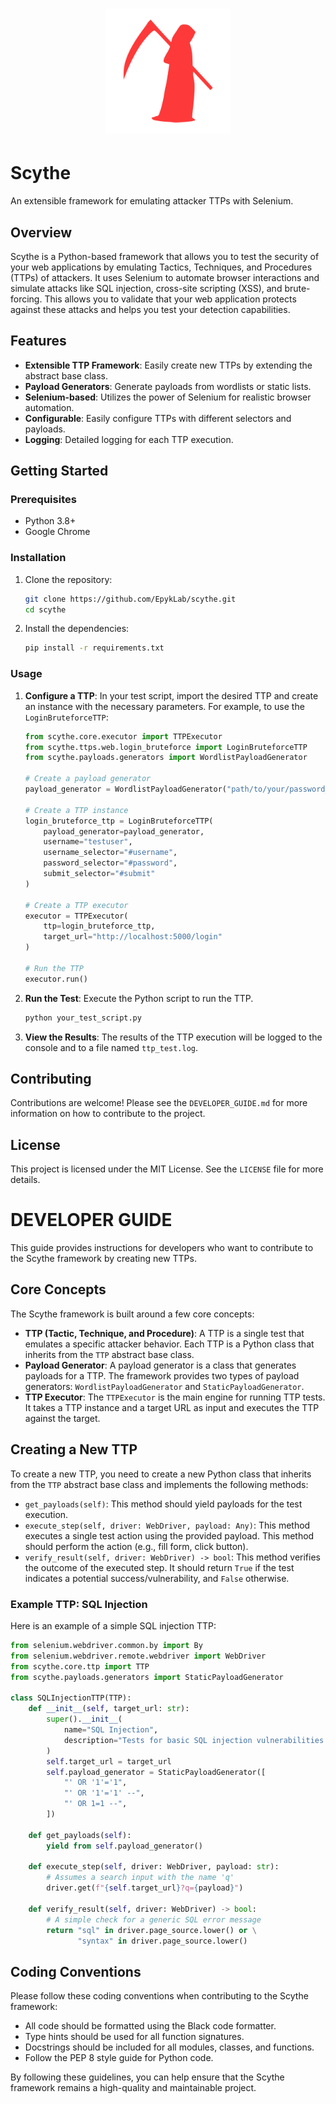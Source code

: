<h1 align="center">
  <img src="./assets/scythe.png" alt="scythe" width="200px">
  <br>
</h1>

# Scythe

An extensible framework for emulating attacker TTPs with Selenium.

## Overview

Scythe is a Python-based framework that allows you to test the security of your
web applications by emulating Tactics, Techniques, and Procedures (TTPs) of
attackers. It uses Selenium to automate browser interactions and simulate
attacks like SQL injection, cross-site scripting (XSS), and brute-forcing. This
allows you to validate that your web application protects against these attacks
and helps you test your detection capabilities.

## Features

  * **Extensible TTP Framework**: Easily create new TTPs by extending the abstract base class.
  * **Payload Generators**: Generate payloads from wordlists or static lists.
  * **Selenium-based**: Utilizes the power of Selenium for realistic browser automation.
  * **Configurable**: Easily configure TTPs with different selectors and payloads.
  * **Logging**: Detailed logging for each TTP execution.

## Getting Started

### Prerequisites

  * Python 3.8+
  * Google Chrome

### Installation

1.  Clone the repository:
    ```bash
    git clone https://github.com/EpykLab/scythe.git
    cd scythe
    ```
2.  Install the dependencies:
    ```bash
    pip install -r requirements.txt
    ```

### Usage

1.  **Configure a TTP**: In your test script, import the desired TTP and create
    an instance with the necessary parameters. For example, to use the `LoginBruteforceTTP`:

    ```python
    from scythe.core.executor import TTPExecutor
    from scythe.ttps.web.login_bruteforce import LoginBruteforceTTP
    from scythe.payloads.generators import WordlistPayloadGenerator

    # Create a payload generator
    payload_generator = WordlistPayloadGenerator("path/to/your/password_list.txt")

    # Create a TTP instance
    login_bruteforce_ttp = LoginBruteforceTTP(
        payload_generator=payload_generator,
        username="testuser",
        username_selector="#username",
        password_selector="#password",
        submit_selector="#submit"
    )

    # Create a TTP executor
    executor = TTPExecutor(
        ttp=login_bruteforce_ttp,
        target_url="http://localhost:5000/login"
    )

    # Run the TTP
    executor.run()
    ```

2.  **Run the Test**: Execute the Python script to run the TTP.

    ```bash
    python your_test_script.py
    ```

3.  **View the Results**: The results of the TTP execution will be logged to
    the console and to a file named `ttp_test.log`.

## Contributing

Contributions are welcome\! Please see the `DEVELOPER_GUIDE.md` for more
information on how to contribute to the project.

## License

This project is licensed under the MIT License. See the `LICENSE` file for more
details.

# DEVELOPER GUIDE

This guide provides instructions for developers who want to contribute to the
Scythe framework by creating new TTPs.

## Core Concepts

The Scythe framework is built around a few core concepts:

  * **TTP (Tactic, Technique, and Procedure)**: A TTP is a single test that
  emulates a specific attacker behavior. Each TTP is a Python class that
  inherits from the `TTP` abstract base class.
  * **Payload Generator**: A payload generator is a class that generates
  payloads for a TTP. The framework provides two types of payload generators:
  `WordlistPayloadGenerator` and `StaticPayloadGenerator`.
  * **TTP Executor**: The `TTPExecutor` is the main engine for running TTP
  tests. It takes a TTP instance and a target URL as input and executes the TTP
  against the target.

## Creating a New TTP

To create a new TTP, you need to create a new Python class that inherits from
the `TTP` abstract base class and implements the following methods:

  * `get_payloads(self)`: This method should yield payloads for the test execution.
  * `execute_step(self, driver: WebDriver, payload: Any)`: This method executes
  a single test action using the provided payload. This method should perform
  the action (e.g., fill form, click button).
  * `verify_result(self, driver: WebDriver) -> bool`: This method verifies the
  outcome of the executed step. It should return `True` if the test indicates a
  potential success/vulnerability, and `False` otherwise.

### Example TTP: SQL Injection

Here is an example of a simple SQL injection TTP:

```python
from selenium.webdriver.common.by import By
from selenium.webdriver.remote.webdriver import WebDriver
from scythe.core.ttp import TTP
from scythe.payloads.generators import StaticPayloadGenerator

class SQLInjectionTTP(TTP):
    def __init__(self, target_url: str):
        super().__init__(
            name="SQL Injection",
            description="Tests for basic SQL injection vulnerabilities."
        )
        self.target_url = target_url
        self.payload_generator = StaticPayloadGenerator([
            "' OR '1'='1",
            "' OR '1'='1' --",
            "' OR 1=1 --",
        ])

    def get_payloads(self):
        yield from self.payload_generator()

    def execute_step(self, driver: WebDriver, payload: str):
        # Assumes a search input with the name 'q'
        driver.get(f"{self.target_url}?q={payload}")

    def verify_result(self, driver: WebDriver) -> bool:
        # A simple check for a generic SQL error message
        return "sql" in driver.page_source.lower() or \
               "syntax" in driver.page_source.lower()

```

## Coding Conventions

Please follow these coding conventions when contributing to the Scythe framework:

  * All code should be formatted using the Black code formatter.
  * Type hints should be used for all function signatures.
  * Docstrings should be included for all modules, classes, and functions.
  * Follow the PEP 8 style guide for Python code.

By following these guidelines, you can help ensure that the Scythe framework
remains a high-quality and maintainable project.
